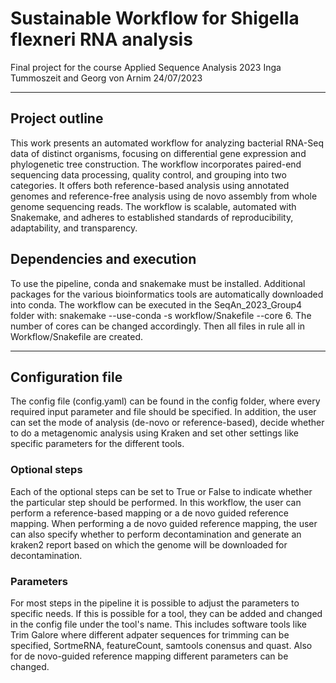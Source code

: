 # Sustainable Workflow for Shigella flexneri RNA analysis
Final project for the course Applied Sequence Analysis 2023
Inga Tummoszeit and Georg von Arnim
24/07/2023

------------
## Project outline
This work presents an automated workflow for analyzing bacterial RNA-Seq data of distinct organisms, focusing on differential gene expression and phylogenetic tree construction. The workflow incorporates paired-end sequencing data processing, quality control, and grouping into two categories. It offers both reference-based analysis using annotated genomes and reference-free analysis using de novo assembly from whole genome sequencing reads. The workflow is scalable, automated with Snakemake, and adheres to established standards of reproducibility, adaptability, and transparency.
## Dependencies and execution
To use the pipeline, conda and snakemake must be installed. Additional packages for the various bioinformatics tools are automatically downloaded into conda. 
The workflow can be executed in the SeqAn_2023_Group4 folder with: snakemake --use-conda -s workflow/Snakefile --core 6. The number of cores can be changed accordingly. Then all files in rule all in Workflow/Snakefile are created.

-----------------------------------
## Configuration file
The config file (config.yaml) can be found in the config folder, where every required input parameter and file should be specified. 
In addition, the user can set the mode of analysis (de-novo or reference-based), decide whether to do a metagenomic analysis using Kraken and set other settings like specific parameters for the different tools.
### Optional steps
Each of the optional steps can be set to True or False to indicate whether the particular step should be performed. In this workflow, the user can perform a reference-based mapping or a de novo guided reference mapping. When performing a de novo guided reference mapping, the user can also specify whether to perform decontamination and generate an kraken2 report based on which the genome will be downloaded for decontamination.
### Parameters
For most steps in the pipeline it is possible to adjust the parameters to specific needs. If this is possible for a tool, they can be added and changed in the config file under the tool's name. This includes software tools like Trim Galore where different adpater sequences for trimming can be specified, SortmeRNA, featureCount, samtools conensus and quast. Also for de novo-guided reference mapping different parameters can be changed.


